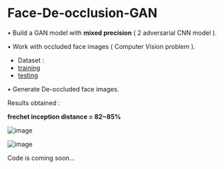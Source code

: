 # Face-De-occlusion-GAN

•	Build a GAN model with **mixed precision** ( 2 adversarial CNN model ).

•	Work with occluded face images ( Computer Vision problem ).

* Dataset : 
* [training](https://drive.google.com/uc?id=1-JVnG_wVJR3VgAwi6-Hhu2C-ZAyQ2-_9)
* [testing](https://drive.google.com/uc?id=1-7E0x-UGFjotUH8UJAWruM9Y0rwEzYzV)

•	Generate De-occluded face images.

Results obtained :

**frechet inception distance = 82~85%**

![image](https://user-images.githubusercontent.com/75153245/163196200-f2f51760-4fc8-480e-8e36-3e491d236f35.png)



![image](https://user-images.githubusercontent.com/75153245/163196446-7569546c-3a9b-42ac-af0b-af3e765e1410.png)


Code is coming soon...
